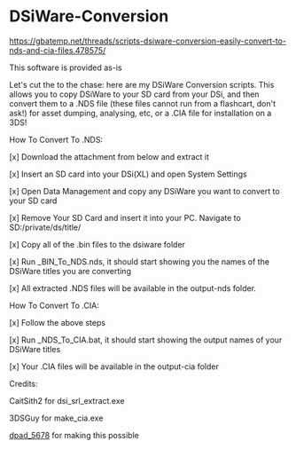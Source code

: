 # DSiWare-Conversion

https://gbatemp.net/threads/scripts-dsiware-conversion-easily-convert-to-nds-and-cia-files.478575/

This software is provided as-is

Let's cut the to the chase: here are my DSiWare Conversion scripts. This allows you to copy DSiWare to your SD card from your DSi, and then convert them to a .NDS file (these files cannot run from a flashcart, don't ask!) for asset dumping, analysing, etc, or a .CIA file for installation on a 3DS!


How To Convert To .NDS:

[x] Download the attachment from below and extract it

[x] Insert an SD card into your DSi(XL) and open System Settings

[x] Open Data Management and copy any DSiWare you want to convert to your SD card

[x] Remove Your SD Card and insert it into your PC. Navigate to SD:/private/ds/title/

[x] Copy all of the .bin files to the dsiware folder

[x] Run _BIN_To_NDS.nds, it should start showing you the names of the DSiWare titles you are converting

[x] All extracted .NDS files will be available in the output-nds folder.


How To Convert To .CIA:

[x] Follow the above steps

[x] Run _NDS_To_CIA.bat, it should start showing the output names of your DSiWare titles

[x] Your .CIA files will be available in the output-cia folder


Credits:

CaitSith2 for dsi_srl_extract.exe

3DSGuy for make_cia.exe

[dpad_5678](https://gbatemp.net/members/dpad_5678.375705/) for making this possible
